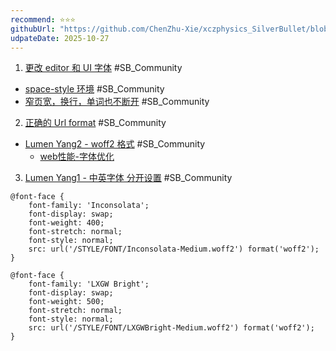 ```yaml
---
recommend: ⭐⭐⭐
githubUrl: "https://github.com/ChenZhu-Xie/xczphysics_SilverBullet/blob/main/STYLE/Font.md"
udpateDate: 2025-10-27
---
```


1. [更改 editor 和 UI 字体](https://community.silverbullet.md/t/how-to-change-editor-and-ui-fonts/752) #SB_Community
  - [space-style 环境](https://community.silverbullet.md/t/how-to-change-editor-and-ui-fonts/752/12?u=chenzhu-xie) #SB_Community
  - [窄页宽，换行，单词也不断开](https://community.silverbullet.md/t/how-to-change-editor-and-ui-fonts/752/9?u=chenzhu-xie) #SB_Community

2. [正确的 Url format](https://community.silverbullet.md/t/custom-font-doesnt-work/1237?u=chenzhu-xie) #SB_Community
  - [Lumen Yang2 - woff2 格式](https://community.silverbullet.md/t/custom-font-doesnt-work/1237/2?u=chenzhu-xie) #SB_Community
    - [web性能-字体优化](https://juejin.cn/post/6948611659720032263)

3. [Lumen Yang1 - 中英字体 分开设置](https://community.silverbullet.md/t/trying-to-get-custom-font-working/555/9?u=chenzhu-xie) #SB_Community

```space-style
@font-face {
    font-family: 'Inconsolata';
    font-display: swap;
    font-weight: 400;
    font-stretch: normal;
    font-style: normal;
    src: url('/STYLE/FONT/Inconsolata-Medium.woff2') format('woff2');
}

@font-face {
    font-family: 'LXGW Bright';
    font-display: swap;
    font-weight: 500;
    font-stretch: normal;
    font-style: normal;
    src: url('/STYLE/FONT/LXGWBright-Medium.woff2') format('woff2');
}
```
